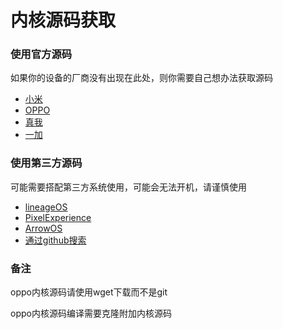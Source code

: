 # 内核源码获取
### 使用官方源码
如果你的设备的厂商没有出现在此处，则你需要自己想办法获取源码
- [小米](https://github.com/MiCode/Xiaomi_Kernel_OpenSource/)
- [OPPO](https://github.com/oppo-source)
- [真我](https://github.com/realme-kernel-opensource)
- [一加](https://github.com/OnePlusOSS)
### 使用第三方源码
可能需要搭配第三方系统使用，可能会无法开机，请谨慎使用
- [lineageOS](https://github.com/lineageos)
- [PixelExperience](https://github.com/PixelExperience-Devices)
- [ArrowOS](https://github.com/ArrowOS-Devices)
- [通过github搜索](https://github.com/search)

### 备注
oppo内核源码请使用wget下载而不是git

oppo内核源码编译需要克隆附加内核源码
